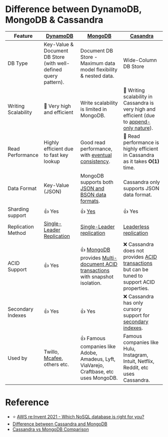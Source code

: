 
# Difference between DynamoDB, MongoDB & Cassandra

| Feature             | [DynamoDB](../2_AWSServices/6_DatabaseServices/AmazonDynamoDB/Readme.md)   | [MongoDB](10_Document-Databases/MongoDB.md)                                                                                                         | [Casandra](11_WideColumn-Databases/ApacheCasandra.md)                                                                                          |
|---------------------|----------------------------------------------------------------------------|-----------------------------------------------------------------------------------------------------------------------------------------------------|------------------------------------------------------------------------------------------------------------------------------------------------|
| DB Type             | Key-Value & Document DB Store (with well-defined query pattern).           | Document DB Store - Maximum data model flexibility & nested data.                                                                                   | Wide-Column DB Store                                                                                                                           |
| Writing Scalability | :rocket: Very high and efficient                                           | Write scalability is limited in MongoDB.                                                                                                            | :rocket: Writing scalability in Cassandra is very high and efficient (due to [append-only nature](5_DatabaseInternals/AppendOnlyProperty.md)). |
| Read Performance    | Highly efficient due to fast key lookup                                    | Good read performance, with [eventual consistency](4_Consistency&Replication/Readme.md).                                                            | :rocket: Read performance is highly efficient in Cassandra as it takes **O(1)** time.                                                          |
| Data Format         | Key-Value (JSON)                                                           | MongoDB supports both [JSON and BSON data formats](https://www.mongodb.com/json-and-bson).                                                          | Cassandra only supports JSON data format.                                                                                                      |
| Sharding support    | :+1: Yes                                                                   | :+1: [Yes](https://www.mongodb.com/basics/sharding)                                                                                                 | :+1: Yes                                                                                                                                       |
| Replication Method  | [Single-Leader Replication](4_Consistency&Replication/Replication.md)      | [Single-Leader replication](4_Consistency&Replication/Replication.md)                                                                               | [Leaderless replication](4_Consistency&Replication/Replication.md)                                                                             |
| ACID Support        | :+1: Yes                                                                   | :+1: [MongoDB](10_Document-Databases/MongoDB.md) provides [Multi-document ACID transactions](1_ACIDTransactions/Readme.md) with snapshot isolation. | :x: Cassandra does not provides [ACID transactions](1_ACIDTransactions/Readme.md) but can be tuned to support ACID properties.                 |
| Secondary Indexes   | :+1: Yes                                                                   | :+1: Yes                                                                                                                                            | :x: Cassandra has only cursory support for [secondary indexes](5_DatabaseInternals/Indexing.md).                                               |
| Used by             | Twillo, [Mcafee](https://www.youtube.com/watch?v=ivBaro-8PhI), others etc. | :+1: Famous companies like Adobe, Amadeus, Lyft, ViaVarejo, Craftbase, etc uses MongoDB.                                                            | Famous companies like Hulu, Instagram, Intuit, Netflix, Reddit, etc uses Cassandra.                                                            |

# Reference
- :star: [AWS re:Invent 2021 - Which NoSQL database is right for you?](https://www.youtube.com/watch?v=ivBaro-8PhI)
- [Difference between Cassandra and MongoDB](https://www.geeksforgeeks.org/difference-between-cassandra-and-mongodb/)
- [Cassandra vs MongoDB Comparison](https://www.mongodb.com/compare/cassandra-vs-mongodb)
